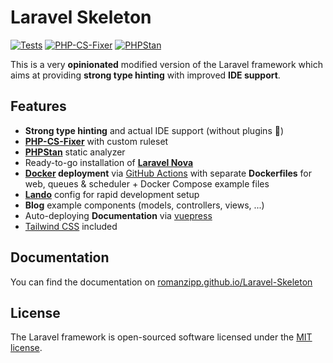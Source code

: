 # Laravel Skeleton

[![Tests](https://github.com/romanzipp/Laravel-Skeleton/actions/workflows/tests.yml/badge.svg)](https://github.com/romanzipp/Laravel-Skeleton/actions/workflows/tests.yml)
[![PHP-CS-Fixer](https://github.com/romanzipp/Laravel-Skeleton/actions/workflows/php-cs-fixer.yml/badge.svg)](https://github.com/romanzipp/Laravel-Skeleton/actions/workflows/php-cs-fixer.yml)
[![PHPStan](https://github.com/romanzipp/Laravel-Skeleton/actions/workflows/phpstan.yml/badge.svg)](https://github.com/romanzipp/Laravel-Skeleton/actions/workflows/phpstan.yml)

This is a very **opinionated** modified version of the Laravel framework which aims at providing **strong type hinting** with improved **IDE support**.

## Features

- **Strong type hinting** and actual IDE support (without plugins 🤨)
- [**PHP-CS-Fixer**](https://github.com/FriendsOfPHP/PHP-CS-Fixer) with custom ruleset
- [**PHPStan**](https://github.com/phpstan/phpstan) static analyzer
- Ready-to-go installation of [**Laravel Nova**](https://nova.laravel.com/)
- **[Docker](https://www.docker.com) deployment** via [GitHub Actions](https://github.com/features/actions) with separate **Dockerfiles** for web, queues & scheduler + Docker Compose example files
- [**Lando**](https://lando.dev) config for rapid development setup
- **Blog** example components (models, controllers, views, ...)
- Auto-deploying **Documentation** via [vuepress](https://vuepress.vuejs.org)
- [Tailwind CSS](https://tailwindcss.com) included

## Documentation

You can find the documentation on [romanzipp.github.io/Laravel-Skeleton](https://romanzipp.github.io/Laravel-Skeleton/)

## License

The Laravel framework is open-sourced software licensed under the [MIT license](https://opensource.org/licenses/MIT).
